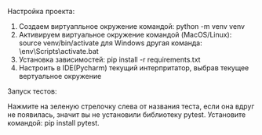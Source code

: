 Настройка проекта:
1. Создаем виртуапльное окружение командой:
    python -m venv venv
2. Активируем виртуальное окружение командой (MacOS/Linux):
    source venv/bin/activate
   для Windows другая команда:
    \env\Scripts\activate.bat
3. Установка зависимостей:
    pip install -r requirements.txt
4. Настроить в IDE(Pycharm) текущий интерпритатор, выбрав текущее вертуальное окружение


Запуск тестов:

Нажмите на зеленую стрелочку слева от названия теста, если она вдруг не появилась, 
значит вы не установили библиотеку pytest. Установите командой: pip install pytest.

